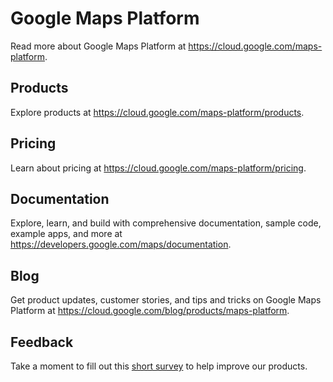 # Google Maps Platform

Read more about Google Maps Platform at https://cloud.google.com/maps-platform.

## Products

Explore products at https://cloud.google.com/maps-platform/products.

## Pricing

Learn about pricing at https://cloud.google.com/maps-platform/pricing.

## Documentation

Explore, learn, and build with comprehensive documentation, sample code, example apps, and more at https://developers.google.com/maps/documentation.

## Blog

Get product updates, customer stories, and tips and tricks on Google Maps Platform at https://cloud.google.com/blog/products/maps-platform.

## Feedback

Take a moment to fill out this [short survey](https://forms.gle/wYuzN6UibnFj7ZL29) to help improve our products.
